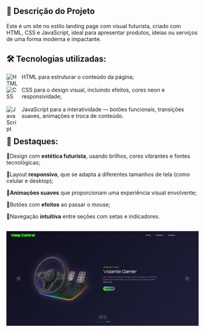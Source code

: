 ## 🚀 Descrição do Projeto
Este é um site no estilo landing page com visual futurista, criado com HTML, CSS e JavaScript, ideal para apresentar produtos, ideias ou serviços de uma forma moderna e impactante.

## 🛠️ Tecnologias utilizadas:

<div>
    <img 
    align="left" 
    alt="HTML"
    title="HTML" 
    width="30px" 
    style="padding-right: 10px;" 
    src="https://cdn.jsdelivr.net/gh/devicons/devicon@latest/icons/html5/html5-original.svg"/>HTML para estruturar o conteúdo da página;<br><br>
    <img 
    align="left" 
    alt="CSS" 
    title="CSS"
    width="30px" 
    style="padding-right: 10px;" 
    src="https://cdn.jsdelivr.net/gh/devicons/devicon@latest/icons/css3/css3-original.svg" 
    />CSS para o design visual, incluindo efeitos, cores neon e responsividade;<br><br>
    <img 
    align="left" 
    alt="JavaScript" 
    title="JavaScript"
    width="30px" 
    style="padding-right: 10px;" 
    src="https://cdn.jsdelivr.net/gh/devicons/devicon@latest/icons/javascript/javascript-original.svg" 
    />JavaScript para a interatividade — botões funcionais, transições suaves, animações e troca de conteúdo.<br><br>
</div> 


## 💎 Destaques: 


🌟Design com <strong>estética futurista</strong>, usando brilhos, cores vibrantes e fontes tecnológicas;

🌟Layout <strong>responsivo</strong>, que se adapta a diferentes tamanhos de tela (como celular e desktop);

🌟<strong>Animações suaves</strong> que proporcionam uma experiência visual envolvente;

🌟Botões com <strong>efeitos</strong> ao passar o mouse;

🌟Navegação <strong>intuitiva</strong> entre seções com setas e indicadores.

##

<img 
    align="left" 
    alt="CSS" 
    title="CSS"
    width="1000px" 
    style="padding-right: 10px;" 
    src="./img/foto.png"
/>

